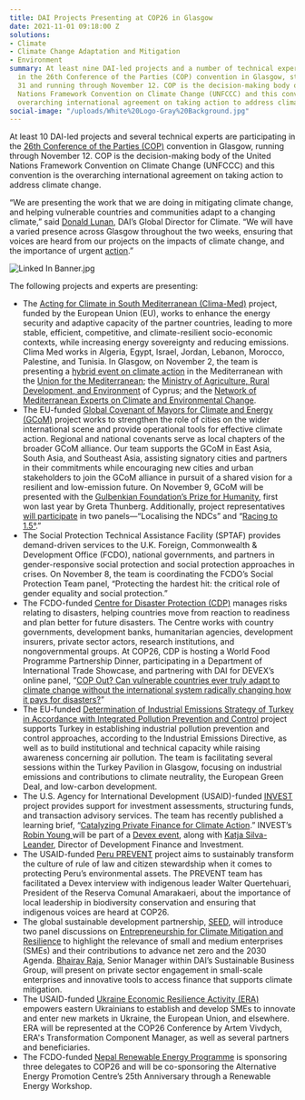 ```yaml
---
title: DAI Projects Presenting at COP26 in Glasgow
date: 2021-11-01 09:18:00 Z
solutions:
- Climate
- Climate Change Adaptation and Mitigation
- Environment
summary: At least nine DAI-led projects and a number of technical experts are participating
  in the 26th Conference of the Parties (COP) convention in Glasgow, starting October
  31 and running through November 12. COP is the decision-making body of the United
  Nations Framework Convention on Climate Change (UNFCCC) and this convention is the
  overarching international agreement on taking action to address climate change.
social-image: "/uploads/White%20Logo-Gray%20Background.jpg"
---
```


At least 10 DAI-led projects and several technical experts are participating in the [26th Conference of the Parties (COP)](https://ukcop26.org/the-conference/presidency-programme/) convention in Glasgow, running through November 12. COP is the decision-making body of the United Nations Framework Convention on Climate Change (UNFCCC) and this convention is the overarching international agreement on taking action to address climate change. 

“We are presenting the work that we are doing in mitigating climate change, and helping vulnerable countries and communities adapt to a changing climate,” said [Donald Lunan](https://www.dai.com/who-we-are/our-team/donald-lunan), DAI’s Global Director for Climate. “We will have a varied presence across Glasgow throughout the two weeks, ensuring that voices are heard from our projects on the impacts of climate change, and the importance of urgent [action](https://www.dai.com/news/dai-joins-race-to-zero-campaign-accelerating-companys-trajectory-to-net-zero).”

![Linked In Banner.jpg](/uploads/Linked%20In%20Banner.jpg)

The following projects and experts are presenting: 

* The [Acting for Climate in South Mediterranean (Clima-Med)](https://www.dai.com/our-work/projects/regional-eu-for-climate-action-in-the-european-neighbourhood-instrument-eni-southern-neighbourhood) project, funded by the European Union (EU), works to enhance the energy security and adaptive capacity of the partner countries, leading to more stable, efficient, competitive, and climate-resilient socio-economic contexts, while increasing energy sovereignty and reducing emissions. Clima Med works in Algeria, Egypt, Israel, Jordan, Lebanon, Morocco, Palestine, and Tunisia. In Glasgow, on November 2, the team is presenting a [hybrid event on climate action](https://www.climamed.eu/cop26-clima-med-will-demonstrate-innovative-funding-models-mainstreaming-climate-action-in-the-south-mediterranean-region/) in the Mediterranean with the [Union for the Mediterranean](https://ufmsecretariat.org/); the [Ministry of Agriculture, Rural Development, and Environment](https://moa.gov.cy/ministry/mission/?lang=en) of Cyprus; and the [Network of Mediterranean Experts on Climate and Environmental Change](https://www.medecc.org/).
* The EU-funded [Global Covenant of Mayors for Climate and Energy (GCoM)](https://www.dai.com/our-work/projects/asia-global-covenant-of-mayors-for-climate-gcom-and-energy) project works to strengthen the role of cities on the wider international scene and provide operational tools for effective climate action. Regional and national covenants serve as local chapters of the broader GCoM alliance. Our team supports the GCoM in East Asia, South Asia, and Southeast Asia, assisting signatory cities and partners in their commitments while encouraging new cities and urban stakeholders to join the GCoM alliance in pursuit of a shared vision for a resilient and low-emission future. On November 9, GCoM will be presented with the [Gulbenkian Foundation’s Prize for Humanity](https://gulbenkian.pt/en/the-foundation/gulbenkian-prize-for-humanity/), first won last year by Greta Thunberg. Additionally, project representatives [will participate](https://www.cop26eusideevents.eu/) in two panels—“Localising the NDCs” and “[Racing to 1.5°](https://cop26eusideevents.app.swapcard.com/event/eu-side-events-cop26/planning/UGxhbm5pbmdfNzI1NTA0).”  
* The Social Protection Technical Assistance Facility (SPTAF) provides demand-driven services to the U.K. Foreign, Commonwealth & Development Office (FCDO), national governments, and partners in gender-responsive social protection and social protection approaches in crises. On November 8, the team is coordinating the FCDO’s Social Protection Team panel, “Protecting the hardest hit: the critical role of gender equality and social protection.” 
* The FCDO-funded [Centre for Disaster Protection (CDP)](https://www.dai.com/our-work/projects/worldwide-centre-for-disaster-protection) manages risks relating to disasters, helping countries move from reaction to readiness and plan better for future disasters. The Centre works with country governments, development banks, humanitarian agencies, development insurers, private sector actors, research institutions, and nongovernmental groups. At COP26, CDP is hosting a World Food Programme Partnership Dinner, participating in a Department of International Trade Showcase, and partnering with DAI for DEVEX’s online panel, “[COP Out? Can vulnerable countries ever truly adapt to climate change without the international system radically changing how it pays for disasters?](https://pages.devex.com/cop-out-or-radically-change-the-way-the-world-pays-for-disasters.html)” 
* The EU-funded [Determination of Industrial Emissions Strategy of Turkey in Accordance with Integrated Pollution Prevention and Control](https://www.dai.com/our-work/projects/turkey-determination-of-industrial-emissions-strategy-of-turkey-in-accordance-with-integrated-pollution-prevention-and-control) project supports Turkey in establishing industrial pollution prevention and control approaches, according to the Industrial Emissions Directive, as well as to build institutional and technical capacity while raising awareness concerning air pollution. The team is facilitating several sessions within the Turkey Pavilion in Glasgow, focusing on industrial emissions and contributions to climate neutrality, the European Green Deal, and low-carbon development. 
* The U.S. Agency for International Development (USAID)-funded [INVEST](https://www.dai.com/our-work/projects/worldwide-the-invest-project) project provides support for investment assessments, structuring funds, and transaction advisory services. The team has recently published a learning brief, “[Catalyzing Private Finance for Climate Action](https://www.usaid.gov/documents/catalyzing-private-finance-climate-action-learning-brief).” INVEST’s [Robin Young ](https://www.dai.com/who-we-are/our-team/robin-young) will be part of a [Devex event](https://pages.devex.com/future-of-development-finance-2021.html#register), along with [Katja Silva-Leander](https://www.dai.com/who-we-are/our-team/katja-silva-leander), Director of Development Finance and Investment. 
* The USAID-funded [Peru PREVENT](https://www.dai.com/our-work/projects/peru-prevent) project aims to sustainably transform the culture of rule of law and citizen stewardship when it comes to protecting Peru’s environmental assets. The PREVENT team has facilitated a Devex interview with indigenous leader Walter Quertehuari, President of the Reserva Comunal Amarakaeri, about the importance of local leadership in biodiversity conservation and ensuring that indigenous voices are heard at COP26.
* The global sustainable development partnership, [SEED](https://www.seed.uno/), will introduce two panel discussions on [Entrepreneurship for Climate Mitigation and Resilience](https://www.greengrowthknowledge.org/sites/default/files/ICC-COP26_%20SEED-Concept%20Note_Agenda_Final.pdf) to highlight the relevance of small and medium enterprises (SMEs) and their contributions to advance net zero and the 2030 Agenda. [Bhairav Raja](https://www.dai.com/who-we-are/our-team/bhairav-raja), Senior Manager within DAI’s Sustainable Business Group, will present on private sector engagement in small-scale enterprises and innovative tools to access finance that supports climate mitigation.
* The USAID-funded [Ukraine Economic Resilience Activity (ERA)](https://www.dai.com/our-work/projects/ukraine-economic-resilience-activity) empowers eastern Ukrainians to establish and develop SMEs to innovate and enter new markets in Ukraine, the European Union, and elsewhere. ERA will be represented at the COP26 Conference by Artem Vivdych, ERA's Transformation Component Manager, as well as several partners and beneficiaries.
* The FCDO-funded [Nepal Renewable Energy Programme](https://www.dai.com/our-work/projects/nepal-renewable-energy-programme) is sponsoring three delegates to COP26 and will be co-sponsoring the Alternative Energy Promotion Centre’s 25th Anniversary through a Renewable Energy Workshop. 
